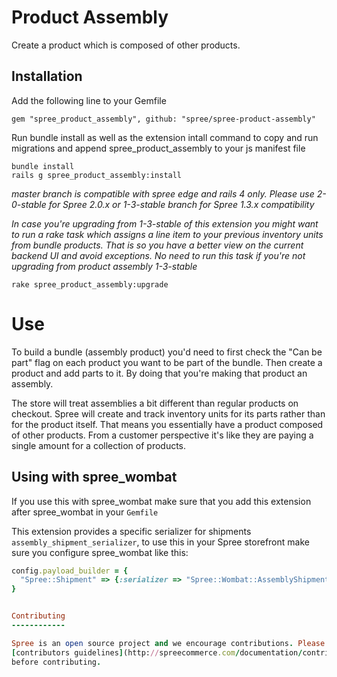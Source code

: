 # Product Assembly

Create a product which is composed of other products.

## Installation

Add the following line to your Gemfile

    gem "spree_product_assembly", github: "spree/spree-product-assembly"

Run bundle install as well as the extension intall command to copy and run migrations and
append spree_product_assembly to your js manifest file

    bundle install
    rails g spree_product_assembly:install

_master branch is compatible with spree edge and rails 4 only. Please use
2-0-stable for Spree 2.0.x or 1-3-stable branch for Spree 1.3.x compatibility_

_In case you're upgrading from 1-3-stable of this extension you might want to run a
rake task which assigns a line item to your previous inventory units from bundle
products. That is so you have a better view on the current backend UI and avoid
exceptions. No need to run this task if you're not upgrading from product assembly
1-3-stable_

    rake spree_product_assembly:upgrade

# Use

To build a bundle (assembly product) you'd need to first check the "Can be part"
flag on each product you want to be part of the bundle. Then create a product
and add parts to it. By doing that you're making that product an assembly.

The store will treat assemblies a bit different than regular products on checkout.
Spree will create and track inventory units for its parts rather than for the product itself.
That means you essentially have a product composed of other products. From a
customer perspective it's like they are paying a single amount for a collection
of products.


## Using with spree_wombat

If you use this with spree_wombat make sure that you add this extension after
spree_wombat in your `Gemfile`

This extension provides a specific serializer for shipments `assembly_shipment_serializer`, to use this in your Spree storefront make sure
you configure spree_wombat like this:

```ruby
config.payload_builder = {
  "Spree::Shipment" => {:serializer => "Spree::Wombat::AssemblyShipmentSerializer", :root => "shipments"}
}


Contributing
------------

Spree is an open source project and we encourage contributions. Please see the
[contributors guidelines](http://spreecommerce.com/documentation/contributing_to_spree.html)
before contributing.
